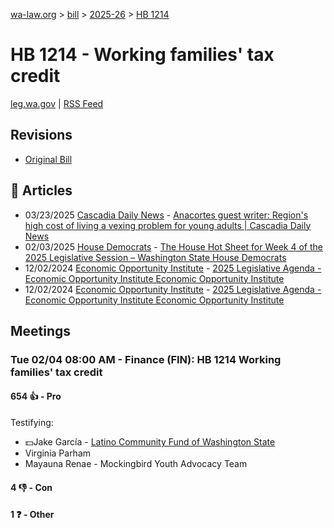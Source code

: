 [wa-law.org](/) > [bill](/bill/) > [2025-26](/bill/2025-26/) > [HB 1214](/bill/2025-26/hb/1214/)

# HB 1214 - Working families' tax credit
[leg.wa.gov](https://app.leg.wa.gov/billsummary?BillNumber=1214&Year=2025&Initiative=false) | [RSS Feed](./rss.xml)

## Revisions
* [Original Bill](1/)

## 📰 Articles
* 03/23/2025 [Cascadia Daily News](/org/cascadia_daily_news/) - [Anacortes guest writer: Region's high cost of living a vexing problem for young adults | Cascadia Daily News](https://www.cascadiadaily.com/2025/mar/23/anacortes-guest-writer-regions-high-cost-of-living-a-vexing-problem-for-young-adults/#:~:text=House%20Bill%201214)
* 02/03/2025 [House Democrats](/org/house_democrats/) - [The House Hot Sheet for Week 4 of the 2025 Legislative Session – Washington State House Democrats](https://housedemocrats.wa.gov/blog/2025/02/03/the-house-hot-sheet-for-week-4-of-the-2025-legislative-session/#:~:text=HB%201214)
* 12/02/2024 [Economic Opportunity Institute](/org/economic_opportunity_institute/) - [2025 Legislative Agenda - Economic Opportunity Institute Economic Opportunity Institute](https://www.opportunityinstitute.org/2025-legislative-agenda/#:~:text=House%20Bill%201214)
* 12/02/2024 [Economic Opportunity Institute](/org/economic_opportunity_institute/) - [2025 Legislative Agenda - Economic Opportunity Institute Economic Opportunity Institute](https://www.opportunityinstitute.org/current-projects__trashed/2025-legislative-agenda/#:~:text=House%20Bill%201214)

## Meetings
### Tue 02/04 08:00 AM - Finance (FIN): HB 1214 Working families' tax credit
#### 654 👍 - Pro
Testifying:
* 💵Jake García - [Latino Community Fund of Washington State](/org/latino_community_fund_of_washington_state/)
* Virginia Parham
* Mayauna Renae - Mockingbird Youth Advocacy Team

#### 4 👎 - Con

#### 1 ❓ - Other
